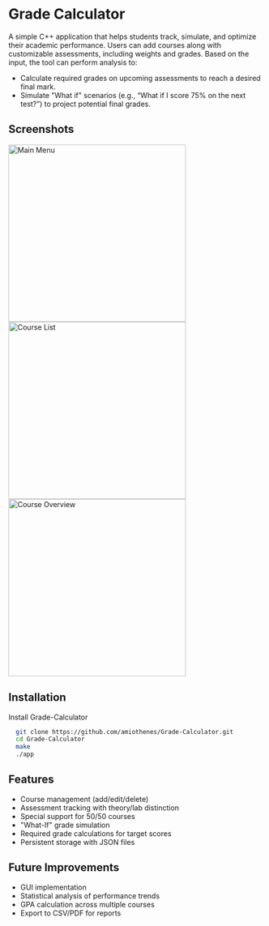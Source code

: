 
# Grade Calculator

A simple C++ application that helps students track, simulate, and optimize their academic performance. Users can add courses along with customizable assessments, including weights and grades. Based on the input, the tool can perform analysis to:

- Calculate required grades on upcoming assessments to reach a desired final mark.
- Simulate "What if" scenarios (e.g., “What if I score 75% on the next test?”) to project potential final grades.


## Screenshots

<img src="https://i.imgur.com/KGxsoRS.png" alt="Main Menu" width="350"/>

<img src="https://i.imgur.com/WPc3jUH.png" alt="Course List" width="350"/>

<img src="https://i.imgur.com/Nj2yx1q.png" alt="Course Overview" width="350"/>

## Installation

Install Grade-Calculator

```bash
  git clone https://github.com/amiothenes/Grade-Calculator.git
  cd Grade-Calculator
  make
  ./app
```
    
## Features

- Course management (add/edit/delete)
- Assessment tracking with theory/lab distinction
- Special support for 50/50 courses
- "What-If" grade simulation
- Required grade calculations for target scores
- Persistent storage with JSON files

## Future Improvements

- GUI implementation
- Statistical analysis of performance trends
- GPA calculation across multiple courses
- Export to CSV/PDF for reports
